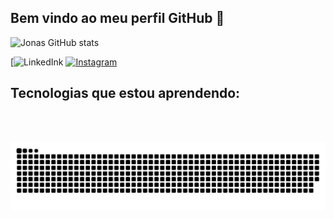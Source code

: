 ## Bem vindo ao meu perfil GitHub 👋
![Jonas GitHub stats](https://github-readme-stats.vercel.app/api?username=Jonaskest&show_icons=true&theme=dark)

[![LinkedInk](https://www.linkedin.com/in/jonas-santos-16273226b/)
[![Instagram](https://img.shields.io/badge/Instagram-E4405F?style=for-the-badge&logo=instagram&logoColor=white)](https://www.instagram.com/jonassantosks/)


## Tecnologias que estou aprendendo: 
<div style="display: inline_block"><br>
  <img src="https://cdn.jsdelivr.net/gh/devicons/devicon/icons/html5/html5-original.svg" alt="" align="center" width="100px" />  
  <img src="https://cdn.jsdelivr.net/gh/devicons/devicon/icons/css3/css3-original.svg" alt="" align="center" width="100px" />
  <img src="https://cdn.jsdelivr.net/gh/devicons/devicon/icons/javascript/javascript-original.svg" alt="" align="center" width="100px"/> 
</div> 

![snake gif](https://raw.githubusercontent.com/Jonaskest/Jonaskest/output/github-contribution-grid-snake.svg)






